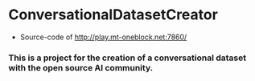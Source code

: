 # ConversationalDatasetCreator

- Source-code of http://play.mt-oneblock.net:7860/

### This is a project for the creation of a conversational dataset with the open source AI community.
